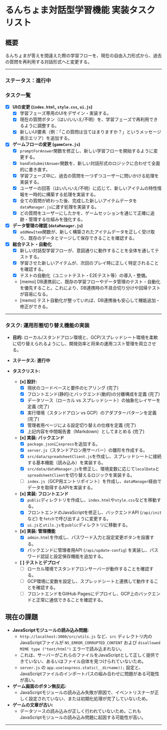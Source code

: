 # るんちょま対話型学習機能 実装タスクリスト

## 概要
るんちょまが答えを間違えた際の学習フローを、現在の自由入力形式から、過去の質問を再利用する対話形式へと変更する。

---

### ステータス：進行中

### タスク一覧

- [x] **UIの変更 (`index.html`, `style.css`, `ui.js`)**
    - [x] 学習フェーズ専用のUIをデザイン・実装する。
    - [x] 現在の質問ボタン（はい/いいえ/不明）を、学習フェーズで再利用できるように調整する。
    - [x] 新しいUI要素（例：「この質問は当てはまりますか？」というメッセージ表示エリア）を追加する。

- [x] **ゲームフローの変更 (`gameCore.js`)**
    - [x] `promptForAnswer`関数を修正し、新しい学習フローを開始するように変更する。
    - [x] `handleSubmitAnswer`関数を、新しい対話形式のロジックに合わせて全面的に書き直す。
    - [x] 学習フェーズ中に、過去の質問を一つずつユーザーに問いかける処理を実装する。
    - [x] ユーザーの回答（はい/いいえ/不明）に応じて、新しいアイテムの特性情報を一時的に構築する処理を実装する。
    - [x] 全ての質問が終わった後、完成した新しいアイテムデータを`dataManager.js`に渡す処理を実装する。
    - [x] どの質問をユーザーにしたかを、ゲームセッションを通じて正確に追跡・管理する仕組みを強化する。

- [x] **データ管理の確認 (`dataManager.js`)**
    - [x] `addNewItem`関数が、新しく構築されたアイテムデータを正しく受け取り、既存のデータとマージして保存できることを確認する。

- [x] **総合テスト・自動化**
    - [x] 新しい対話型学習フローが、意図通りに動作することを全体を通してテストする。
    - [x] 学習させた新しいアイテムが、次回のプレイ時に正しく特定されることを確認する。
    - [x] テストの自動化（ユニットテスト・E2Eテスト等）の導入・整備。
    - [memo] DB連携前に、既存の学習フローやデータ管理のテスト・自動化を優先すること。これにより、DB連携時の不具合切り分けや回帰テストが容易になる。
    - [memo] テスト自動化が整っていれば、DB連携後も安心して機能追加・修正ができる。

---
### タスク: 運用形態切り替え機能の実装

*   **目的:** ローカル/スタンドアロン環境と、GCP/スプレッドシート環境を柔軟に切り替えられるようにし、開発効率と将来の運用コスト管理を両立させる。
*   **ステータス:** **進行中**

*   **タスクリスト:**
    *   **[x] 設計:**
        *   [x] 現状のコードベースと要件のヒアリング (完了)
        *   [x] フロントエンド(静的)とバックエンド(動的)の分離構成を定義 (完了)
        *   [x] データソース（ローカル vs スプレッドシート）の抽象化レイヤーを定義 (完了)
        *   [x] 実行環境（スタンドアロン vs GCP）のアダプターパターンを定義 (完了)
        *   [x] 管理者用ページによる設定切り替えの仕様を定義 (完了)
        *   [x] 上記内容を中間報告書（Markdown）としてまとめる (完了)
    *   **[x] 実装: バックエンド**
        *   [x] `package.json`に`express`を追加する。
        *   [x] `server.js`（スタンドアロン用サーバー）の雛形を作成する。
        *   [x] `src/data/spreadsheetClient.js`を作成し、スプレッドシートに接続する基本機能（読み込み）を実装する。
        *   [x] `src/data/dataManager.js`を修正し、環境変数に応じて`localData`と`spreadsheetClient`を切り替えるロジックを実装する。
        *   [ ] `index.js`（GCP用エントリポイント）を作成し、`dataManager`経由でデータを取得するAPIを実装する。
    *   **[x] 実装: フロントエンド**
        *   [x] `public`ディレクトリを作成し、`index.html`や`style.css`などを移動する。
        *   [x] フロントエンドのJavaScriptを修正し、バックエンドAPI (`/api/init`など) を`fetch`で呼び出すように変更する。
        *   [x] `ui.js`と`utils.js`を`public`ディレクトリに移動する。
    *   **[x] 実装: 管理機能**
        *   [x] `admin.html`を作成し、パスワード入力と設定変更ボタンを設置する。
        *   [x] バックエンドに管理者用API (`/api/update-config`) を実装し、パスワード認証と設定保存機能を追加する。
    *   **[ ] テストとデプロイ**
        *   [ ] ローカル環境でスタンドアロンサーバーが動作することを確認する。
        *   [ ] GCP環境に変数を設定し、スプレッドシートと連携して動作することを確認する。
        *   [ ] フロントエンドをGitHub Pagesにデプロイし、GCP上のバックエンドと正常に通信できることを確認する。

## 現在の課題
- **JavaScriptモジュールの読み込み問題:**
    - `http://localhost:3000/src/utils.js` など、`src` ディレクトリ内のJavaScriptファイルが `NS_ERROR_CORRUPTED_CONTENT` および `disallowed MIME type ("text/html")` エラーで読み込まれない。
    - これは、サーバーがこれらのファイルをJavaScriptとして正しく提供できていない、あるいはファイル自体を見つけられていないため。
    - `server.js` の `app.use(express.static(__dirname));` 設定と、JavaScriptファイルのインポートパスの組み合わせに問題がある可能性が高い。
- **ゲーム画面のボタン無反応:**
    - JavaScriptモジュールの読み込み失敗が原因で、イベントリスナーが正しく設定されていない、または初期化処理が完了していないため。
- **ゲームの文章が古い:**
    - データソースの読み込みが正しく行われていないため。これもJavaScriptモジュールの読み込み問題に起因する可能性が高い。

---